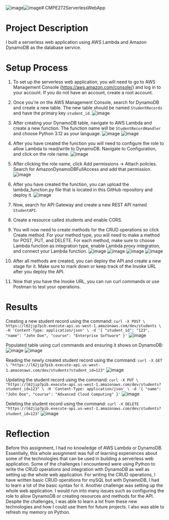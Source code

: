 ![image](https://github.com/user-attachments/assets/218000de-0152-42d1-a057-46cd875846ea)![image](https://github.com/user-attachments/assets/218000de-0152-42d1-a057-46cd875846ea)# CMPE272ServerlessWebApp

# Project Description
I built a serverless web application using AWS Lambda and Amazon DynamoDB as the database service.

# Setup Process 
1) To set up the serverless web application, you will need to go to AWS Management Console (https://aws.amazon.com/console/) and log in to your account. If you do not have an account, create a root account. 

2) Once you're on the AWS Management Console, search for DynamoDB and create a new table. The new table should be named `StudentRecords` and have the primary key `student_id`.
![image](https://github.com/user-attachments/assets/7eb821ab-09ad-44fc-89a8-6bfe79db71fe)

3) After creating your DynamoDB table, navigate to AWS Lambda and create a new function. The function name will be `StudentRecordHandler` and choose Python 3.12 as your language. 
![image](https://github.com/user-attachments/assets/41840286-a5b6-4eb3-a748-a14b391018cd)
![image](https://github.com/user-attachments/assets/7a0a5bf3-0881-49b9-be41-ddda0e3ebc5b)

4) After you have created the function you will need to configure the role to allow Lambda to read/write to DynamoDB. Navigate to Configuration, and click on the role name.
![image](https://github.com/user-attachments/assets/66337903-b853-4589-b7bc-742c8853e56a)

6) After clicking the role name, click Add permissions -> Attach policies. Search for AmazonDynamoDBFullAccess and add that permission.
![image](https://github.com/user-attachments/assets/69807b2a-cb8f-4138-a22d-ec6142ae9133)

7) After you have created the function, you can upload the lambda_function.py file that is located in this GitHub repository and deploy it.
![image](https://github.com/user-attachments/assets/5230732d-4f39-44bf-b593-f6f43e18abe8)

8) Now, search for API Gateway and create a new REST API named `StudentAPI`.

9) Create a resource called students and enable CORS.

10) You will now need to create methods for the CRUD operations so click Create method. For your method type, you will need to make a method for POST, PUT, and DELETE. For each method, make sure to choose Lambda function as integration type, enable Lambda proxy integration, and connect your Lambda function.
![image](https://github.com/user-attachments/assets/6ffc6c58-6e8f-4259-a04e-d489a0fe4de6)
![image](https://github.com/user-attachments/assets/74ad18e7-34fd-4f4e-9d21-40e3953ba6a2)
![image](https://github.com/user-attachments/assets/675e75a9-b3a0-4d92-aefb-56fa09163ab8)
![image](https://github.com/user-attachments/assets/d9beab15-aad7-46a0-b605-f401b139cc28)

11) After all methods are created, you can deploy the API and create a new stage for it. Make sure to mark down or keep track of the Invoke URL after you deploy the API.
12) Now that you have the Invoke URL, you can run curl commands or use Postman to test your operations.

# Results
Creating a new student record using the command:
` curl -X POST \
  https://l62jip7pib.execute-api.us-west-1.amazonaws.com/dev/students \
  -H 'Content-Type: application/json' \
  -d '{ "student_id": "123", "name": "John Doe", "course": "Enterprise Software" }'
 `
![image](https://github.com/user-attachments/assets/4003fc85-4ee6-43a9-afa8-6c567655e27d)

Populated table using curl commands and ensuring it shows on DynamoDB:
![image](https://github.com/user-attachments/assets/924d7b95-aaf5-4ad3-97ee-a47a5929dd00)
![image](https://github.com/user-attachments/assets/b2cff561-a65c-4c97-bb5c-acf4a44fd024)


Reading the newly created student record using the command:
`curl -X GET \ "https://l62jip7pib.execute-api.us-west-1.amazonaws.com/dev/students?student_id=123"`
![image](https://github.com/user-attachments/assets/6b6b30b7-67c8-44dc-a9aa-579e885ea606)

Updating the student record using the command:
` curl -X PUT \ 
  "https://l62jip7pib.execute-api.us-west-1.amazonaws.com/dev/students?student_id=123" \
  -H 'Content-Type: application/json' \
  -d '{ "name": "John Doe", "course": "Advanced Cloud Computing" }'
`
![image](https://github.com/user-attachments/assets/8db0342d-2af8-450c-b597-88098c66798d)

Deleting the student record using the command:
`curl -X DELETE "https://l62jip7pib.execute-api.us-west-1.amazonaws.com/dev/students?student_id=123"`
![image](https://github.com/user-attachments/assets/9ffb31c5-b140-4726-8f93-c819d932ca8f)


# Reflection
Before this assignment, I had no knowledge of AWS Lambda or DynamoDB. Essentially, this whole assignment was full of learning experiences about some of the technologies that can be used in building a serverless web application. Some of the challenges I encountered were using Python to write the CRUD operations and integration with DynamoDB as well as setting up the whole web application. For writing the CRUD operations, I have written basic CRUD operations for mySQL but with DynamoDB, I had to learn a lot of the basic syntax for it. Another challenge was setting up the whole web application. I would run into many issues such as configuring the role to allow DynamoDB or creating resources and methods for the API. Despite the challenges, I was able to learn a lot from these new technologies and how I could use them for future projects. I also was able to refresh my memory on Python.
